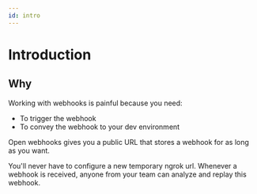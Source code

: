 ```yaml
---
id: intro
---
```


# Introduction

## Why

Working with webhooks is painful because you need:

- To trigger the webhook
- To convey the webhook to your dev environment

Open webhooks gives you a public URL that stores a webhook for as long as you want.

You'll never have to configure a new temporary ngrok url. Whenever a webhook is received, anyone from your team can analyze and replay this webhook.
